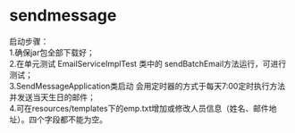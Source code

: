 # sendmessage
启动步骤：<br>
1.确保jar包全部下载好；<br>
2.在单元测试 EmailServiceImplTest 类中的 sendBatchEmail方法运行，可进行测试；<br>
3.SendMessageApplication类启动  会用定时器的方式于每天7:00定时执行方法并发送当天生日的邮件；<br>
4.可在resources/templates下的emp.txt增加或修改人员信息（姓名、邮件地址）。四个字段都不能为空。
